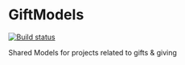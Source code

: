 GiftModels
==========
[![Build status](https://ci.appveyor.com/api/projects/status/q07800i05lrb80rd/branch/master)](https://ci.appveyor.com/project/srkirkland/giftmodels/branch/master)

Shared Models for projects related to gifts &amp; giving
